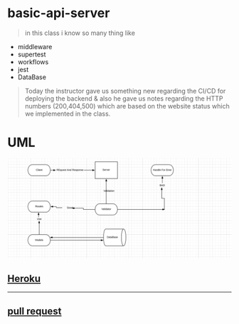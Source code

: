 # basic-api-server


> in this class i know so many thing like 

+ middleware
+ supertest
+ workflows
+ jest
+ DataBase

> Today the instructor gave us something new regarding the CI/CD for deploying the backend & also he gave us notes regarding the HTTP numbers (200,404,500) which are based on the website status which we implemented in the class.

 # UML
 
![UML](./Lab3.png)

## [ Heroku ](https://basic-api-server0.herokuapp.com/)

***

## [pull request](https://github.com/EmadIdris/basic-api-server/pull/1)
